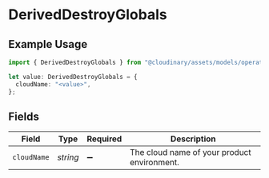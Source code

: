 # DerivedDestroyGlobals

## Example Usage

```typescript
import { DerivedDestroyGlobals } from "@cloudinary/assets/models/operations";

let value: DerivedDestroyGlobals = {
  cloudName: "<value>",
};
```

## Fields

| Field                                       | Type                                        | Required                                    | Description                                 |
| ------------------------------------------- | ------------------------------------------- | ------------------------------------------- | ------------------------------------------- |
| `cloudName`                                 | *string*                                    | :heavy_minus_sign:                          | The cloud name of your product environment. |
